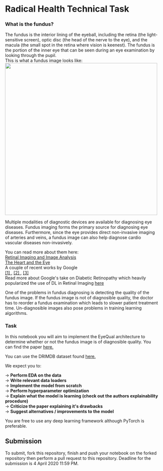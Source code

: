# Radical Health Technical Task

### **What is the fundus?**

The fundus is the interior lining of the eyeball, including the retina (the light-sensitive screen), optic disc (the head of the nerve to the eye), and the macula (the small spot in the retina where vision is keenest). The fundus is the portion of the inner eye that can be seen during an eye examination by looking through the pupil.  
This is what a fundus image looks like:  
<img src="https://upload.wikimedia.org/wikipedia/commons/3/37/Fundus_photograph_of_normal_right_eye.jpg" width=500/>
  
Multiple modalities of diagnostic devices are available for diagnosing eye diseases. Fundus imaging forms the primary source for diagnosing eye diseases. Furthermore, since the eye provides direct non-invasive imaging of arteries and veins, a fundus image can also help diagnose cardio vascular diseases non-invasively.

You can read more about them here:  
<a href="https://www.ncbi.nlm.nih.gov/pmc/articles/PMC3131209/"> Retinal Imaging and Image Analysis </a>  
<a href="https://www.aao.org/eyenet/article/heart-eye-seeing-links"> The Heart and the Eye </a>  
A couple of recent works by Google   
<a href="https://static.googleusercontent.com/media/research.google.com/en//pubs/archive/45732.pdf"> [1] </a>, <a href = "https://scholar.google.com/scholar?lr&ie=UTF-8&oe=UTF-8&q=Predicting+Cardiovascular+Risk+Factors+in+Retinal+Fundus+Photographs+using+Deep+Learning+Poplin+Varadarajan+Blumer+Liu+McConnell+Corrado+Peng+Webster"> [2] </a>, <a href="https://scholar.google.com/scholar?lr&ie=UTF-8&oe=UTF-8&q=Deep+learning+for+predicting+refractive+error+from+retinal+fundus+images+Varadarajan+Poplin+Blumer+Angermueller+Ledsam+Chopra+Keane+Corrado+Peng+Webster"> [3] </a>  
Read more about Google's take on Diabetic Retinopathy which heavily popularized the use of DL in Retinal Imaging <a href="https://ai.googleblog.com/2016/11/deep-learning-for-detection-of-diabetic.html"> here</a>

One of the problems in fundus diagnosing is detecting the quality of the fundus image. If the fundus image is not of diagnosible quality, the doctor has to reorder a fundus examination which leads to slower patient treatment time. Un-diagnosible images also pose problems in training learning algorithms.


### Task  
In this notebook you will aim to implement the EyeQual architecture to determine whether or not the fundus image is of diagnosible quality.
You can find the paper <a href="https://bhooi.github.io/papers/eyequal_icmla17.pdf"> here. </a>

You can use the DRIMDB dataset found <a href="http://academictorrents.com/details/99811ba62918f8e73791d21be29dcc372d660305"> here. </a>

We expect you to:

-> **Perform EDA on the data**  
-> **Write relevant data loaders**  
-> **Implement the model from scratch**  
-> **Perform hyperparameter optimization**   
-> **Explain what the model is learning (check out the authors explainability procedure)**  
-> **Criticize the paper explaining it's drawbacks**  
-> **Suggest alternatives / improvements to the model**  

You are free to use any deep learning framework although PyTorch is preferable.


## Submission

To submit, fork this repository, finish and push your notebook on the forked repository then perform a pull request to this repository.
Deadline for the submission is 4 April 2020 11:59 PM.
